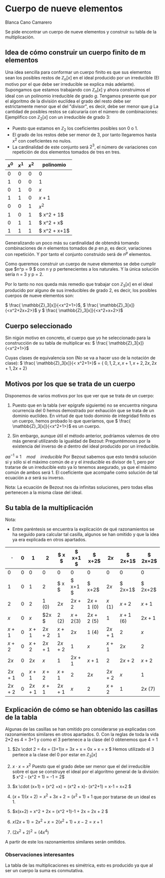 # Cuerpo de nueve elementos  
Blanca Cano Camarero

Se pide encontrar un cuerpo de nueve elementos y construir su tabla de la multiplicación.

## Idea de cómo construir un cuerpo finito de m elementos  
Una idea sencilla para conformar un cuerpo finito es que sus elementos sean los posibles restos de $\mathbb{Z}_n[x]$ en el ideal producido por un irreducible (El motivo por el que debe ser irreducible se explica más adelante).
Supongamos que estamos trabajando con  $\mathbb{Z}_n [x]$ y ahora construimos el ideal con un polinomio irreducible de grado $g$.
Tengamos presente que por el algoritmo de la división euclídea el grado del resto debe ser estrictamente menor que el del "divisor", es decir, debe ser menor que $g$
La cantidad de posibles restos se calcuraría con el número de combinaciones:
Ejemplifico con $\mathbb{Z}_2[x]$ con un irreducible de grado 3:

- Puesto que estamos en $\mathbb{Z}_2$ los coeficientes posibles son 0 o 1.
- El grado de los restos debe ser menor de 3, por tanto llegaremos hasta $x^2$ con coeficientes no nulos.
- La cardinalidad de este conjunto será $2^3$, el número de variaciones con repetición de dos elementos tomados de tres en tres.

$x^0$| $x^1$ | $x^2$ | polinomio
  ---|--- |--- | ---
0 | 0 | 0  | 0  
1| 0| 0 | $1$  
0 | 1 |  0 |$x$
1 | 1 |  0 | $x+1$
0 | 0 | 1 | $x^2$
1| 0|   1|  $ x^2 + 1$
0 | 1 |1 |  $ x^2 + x$  
1 | 1 | 1 | $ x^2 + x+1$


Generalizando un poco más su cardinalidad de obtendrá tomando combinaciones de $n$ elementos tomados de $p$ en $p$, es decir, variaciones con repetición.
Y por tanto el conjunto construido será de $n^p$ elementos.

Como queremos construir un cuerpo de nueve elementos se debe cumplir que  $n^p = 9 $ con n y p pertenecientes a los naturales. Y la única solución sería n = 3 y p = 2.

Por lo tanto  no nos queda más remedio que trabajar con $\mathbb{Z}_3[x]$  en el ideal producido por alguno de sus irreducibles de grado 2, es decir, los posibles cuerpos de nueve elementos son:

$ \frac{ \mathbb{Z}_3[x]}{<x^2+1>}$, $ \frac{ \mathbb{Z}_3[x]}{<x^2+2x+2>}$ y $ \frac{ \mathbb{Z}_3[x]}{<x^2+x+2>}$

## Cuerpo seleccionado   
Sin nigún motivo en concreto, el cuerpo que yo he seleccionado para la construcción de su tabla de multiplicar es:  $ \frac{ \mathbb{Z}_3[x]}{<x^2+1>}$

Cuyas clases de equivalencia son (No se va a hacer uso de la notación de clase):
$ \frac{ \mathbb{Z}_3[x]}{< x^2+1>}$ = { $0 , 1 , 2, x , x+1 , x+2, 2x , 2x+1, 2x+2$}


## Motivos por los que se trata de un cuerpo  

Disponemos de varios motivos por los que ver que se trata de un cuerpo:

1. Puesto que en la tabla (ver epígrafe siguiente) no se encuentra ninguna ocurrencia del 0 hemos demostrado por exhaución que se trata de un dominio euclídeo.
 En virtud de que  todo dominio de integridad finito es un cuerpo, hemos probado lo que queríamos, que $ \frac{ \mathbb{Z}_3[x]}{<x^2+1>}$ es un cuerpo.

 2. Sin embargo, aunque útil el método anterior, podríamos valernos de otro más general utilizando la igualdad de Bezout:
 Preguntémonos por la existencia del inverso de $a$ dentro del ideal producido por un irreducible.

 $aa^{-1} \equiv 1 \quad mod  \quad irreducible$
 Por Bezout sabemos que esto tendrá solución si y sólo si el máximo común de $a$ y  el *irreducible* es divisor de 1, pero por tratarse de un irreducible esto ya lo tenemos asegurado, ya que el máximo común de ambos será 1. El coeficiente que acompañe como solución de tal ecuación a  $a$ será su inverso.

 Nota: La ecuación de Bezout nos da infinitas soluciones, pero todas ellas pertenecen a la misma clase del ideal.


## Su tabla de la multiplicación   

Nota:
  - Entre paréntesis se encuentra la explicación de qué razonamientos se ha seguido para calcular tal casilla, algunos se han omitido y que la idea ya era explicada en otros apartados.

 $\cdot$ | $0$ | $1$ | $2$|$ x $|$ x+1 $|$ x+2$|$2x$|$ 2x+1$|$ 2x+2$
---|---|---|---|---|---|---|---|---|---  
$0$| $0$ |$0$| $0$| $0$| $0$| $0$| $0$ |$0$ | $0$
$1$|$0$ | $1$| $2$ | $ x $|$ x+1 $|$ x+2$|$2x$|$ 2x+1$|$ 2x+2$
$2$|$0$ |$2$|$1$ (0)|$2x$|$2x+2$|$2x+1$ (0)| $x$ (1)|$x+2$|$x+1$   
$x$| $0$ | $x$| $2x $|$2$ (2)|$x+2$(3)|$2x+2$ (5)|$1$|$x+1$ (6)|$2x+1$     
$x+1$|$0$ | $x+1$|$2x+2$|$x+1$|$2x$|$1$ (4)|$2x+1$| $2$|$x$  
$x+2$|$0$ |$x+2$|$2x+1$|$2x+2$|$1$|$x$|$x+1$|$2x$|$2$  
$2x$|$0$ | $2x$|$x$|$1$|$2x+1$|$x+1$|$2$|$2x+2$|$x+2$
$2x+1$|$0$ | $x+1$| $x+2$|$x+1$|$2$|$2x$|$2x+2$|$x$|$1$
$2x+2$|$0$ |$2x+1$|$x+1$|$2x+1$|$x$|$2$|$x+2$|$1$|$2x$ (7)  

## Explicación de cómo se han obtenido las casillas de la tabla  

Algunas de las casillas se han omitido pro considerarse ya explicadas con razonamientos similares en otros apartados.
0. Con la reglas de toda la vida 2*2 es 4 = 3+1 y como el 3 pertenece a la clase del 0 obtenemos que 4 = 1
1. $2x \cdot 2 = 4x = (3+1)x = 3x + x = 0x + x = x $ Hemos utilizado el 3 pertece a la clase del 0 por estar en $\mathbb{Z}_3[x]$  

2. $x \cdot x = x^2$ Puesto que el grado debe ser menor que el del irreducible sobre el que se construye el ideal por el algoritmo general de la división:  $ x^2 - (x^2 + 1) = -1 = 2$
3. $x \cdot (x+1) = (x^2 +x) =  (x^2 + x)- (x^2+1) = x-1 = x+2  $  
4. $(x+1)(x+2)= x^2+3x+2 = (x^2+1)+ 1$ que por tratarse de un ideal es 1.
5. $x(x+2) =  x^2 + 2x = (x^2 +1)-1 + 2x = 2x + 2 $
6. $x(2x+1) = 2x^2 + x = 2(x^2 +1)+ x -2  = x+1$
7. $(2x^2+2)^2 = (4x^4)$

A partir de este los razonamientos similares serán omitidos.



### Observaciones interesantes  
La tabla de las multiplicaciones es simétrica, esto es producido ya que al ser un cuerpo la suma es conmutativa.
